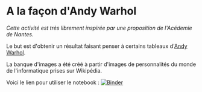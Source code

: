 # A la façon d'Andy Warhol

*Cette activité est très librement inspirée par une proposition de l'Acédemie de Nantes.*

Le but est d'obtenir un résultat faisant penser à certains tableaux d'[Andy Warhol](https://www.qwant.com/?q=andy%20warhol%20oeuvre&t=images).

La banque d'images a été créé à partir d'images de personnalités du monde de l'informatique prises sur Wikipédia.




Voici le lien pour utiliser le notebook : [![Binder](https://mybinder.org/badge_logo.svg)](https://mybinder.org/v2/gh/cobacdavid/A_la_facon_d_Andy_Warhol/HEAD)
